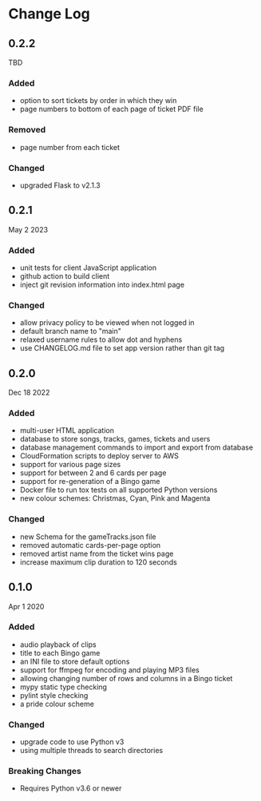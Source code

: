 # Change Log

## 0.2.2

TBD

### Added

* option to sort tickets by order in which they win
* page numbers to bottom of each page of ticket PDF file

### Removed

* page number from each ticket

### Changed

* upgraded Flask to v2.1.3

## 0.2.1

May 2 2023

### Added

* unit tests for client JavaScript application
* github action to build client
* inject git revision information into index.html page

### Changed

* allow privacy policy to be viewed when not logged in
* default branch name to "main"
* relaxed username rules to allow dot and hyphens
* use CHANGELOG.md file to set app version rather than git tag

## 0.2.0

Dec 18 2022

### Added

* multi-user HTML application
* database to store songs, tracks, games, tickets and users
* database management commands to import and export from database
* CloudFormation scripts to deploy server to AWS
* support for various page sizes
* support for between 2 and 6 cards per page
* support for re-generation of a Bingo game
* Docker file to run tox tests on all supported Python versions
* new colour schemes: Christmas, Cyan, Pink and Magenta

### Changed

* new Schema for the gameTracks.json file
* removed automatic cards-per-page option
* removed artist name from the ticket wins page
* increase maximum clip duration to 120 seconds

## 0.1.0

Apr 1 2020

### Added

* audio playback of clips
* title to each Bingo game
* an INI file to store default options
* support for ffmpeg for encoding and playing MP3 files
* allowing changing number of rows and columns in a Bingo ticket
* mypy static type checking
* pylint style checking
* a pride colour scheme

### Changed

* upgrade code to use Python v3
* using multiple threads to search directories

### Breaking Changes

* Requires Python v3.6 or newer
